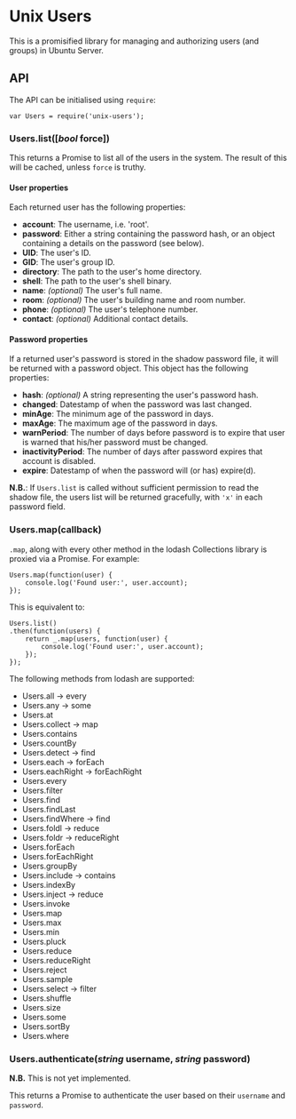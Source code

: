 # Unix Users

This is a promisified library for managing and authorizing users (and groups) in Ubuntu Server.

## API

The API can be initialised using `require`:

    var Users = require('unix-users');

### Users.list([*bool* force])

This returns a Promise to list all of the users in the system. The result of this will be cached, unless `force` is truthy.

#### User properties

Each returned user has the following properties:

 - **account**: The username, i.e. 'root'.
 - **password**: Either a string containing the password hash, or an object containing a details on the password (see below).
 - **UID**: The user's ID.
 - **GID**: The user's group ID.
 - **directory**: The path to the user's home directory.
 - **shell**: The path to the user's shell binary.
 - **name**: *(optional)* The user's full name.
 - **room**: *(optional)* The user's building name and room number.
 - **phone**: *(optional)* The user's telephone number.
 - **contact**: *(optional)* Additional contact details.

#### Password properties

If a returned user's password is stored in the shadow password file, it will be returned with a password object. This object has the following properties:

 - **hash**: *(optional)* A string representing the user's password hash.
 - **changed**: Datestamp of when the password was last changed.
 - **minAge**: The minimum age of the password in days.
 - **maxAge**: The maximum age of the password in days.
 - **warnPeriod**: The number of days before password is to expire that user is warned that his/her password must be changed.
 - **inactivityPeriod**: The number of days after password expires that account is disabled.
 - **expire**: Datestamp of when the password will (or has) expire(d). 

**N.B.**: If `Users.list` is called without sufficient permission to read the shadow file, the users list will be returned gracefully, with `'x'` in each password field.

### Users.map(callback)

`.map`, along with every other method in the lodash Collections library is proxied via a Promise. For example:

    Users.map(function(user) {
        console.log('Found user:', user.account);
    });

This is equivalent to:

    Users.list()
    .then(function(users) {
        return _.map(users, function(user) {
            console.log('Found user:', user.account);
        });
    });

The following methods from lodash are supported:

 - Users.all → every
 - Users.any → some
 - Users.at
 - Users.collect → map
 - Users.contains
 - Users.countBy
 - Users.detect → find
 - Users.each → forEach
 - Users.eachRight → forEachRight
 - Users.every
 - Users.filter
 - Users.find
 - Users.findLast
 - Users.findWhere → find
 - Users.foldl → reduce
 - Users.foldr → reduceRight
 - Users.forEach
 - Users.forEachRight
 - Users.groupBy
 - Users.include → contains
 - Users.indexBy
 - Users.inject → reduce
 - Users.invoke
 - Users.map
 - Users.max
 - Users.min
 - Users.pluck
 - Users.reduce
 - Users.reduceRight
 - Users.reject
 - Users.sample
 - Users.select → filter
 - Users.shuffle
 - Users.size
 - Users.some
 - Users.sortBy
 - Users.where

### Users.authenticate(*string* username, *string* password)

**N.B.** This is not yet implemented.

This returns a Promise to authenticate the user based on their `username` and `password`.
